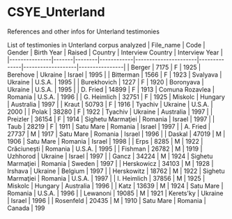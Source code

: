 # CSYE_Unterland
References and other infos for Unterland testimonies

List of testimonies in Unterland corpus analyzed
| File_name     | Code  | Gender | Birth Year | Raised               | Country      | Interview Country | Interview Year |
|---------------|-------|--------|------------|----------------------|--------------|-------------------|----------------|
| Berger        | 7175  | F      | 1925       | Berehove             | Ukraine      | Israel            | 1995           |
| Bitterman     | 1566  | F      | 1923       | Svalyava             | Ukraine      | U.S.A.            | 1995           |
| Burekhovich   | 1227  | F      | 1920       | Boronyava            | Ukraine      | U.S.A.            | 1995           |
| D. Fried      | 14899 | F      | 1913       | Comuna Rozavlea      | Romania      | U.S.A.            | 1996           |
| G. Heimlich   | 32751 | F      | 1925       | Miskolc              | Hungary      | Australia         | 1997           |
| Kraut         | 50793 | F      | 1916       | Tyachiv              | Ukraine      | U.S.A.            | 2000           |
| Polak         | 38280 | F      | 1922       | Tyachiv              | Ukraine      | Australia         | 1997           |
| Preizler      | 36154 | F      | 1914       | Sighetu Marmaţiei    | Romania      | Israel            | 1997           |
| Taub          | 28219 | F      | 1911       | Satu Mare            | Romania      | Israel            | 1997           |
| A. Fried      | 27737 | M      | 1917       | Satu Mare            | Romania      | Israel            | 1996           |
| Daskal        | 47019 | M      | 1906       | Satu Mare            | Romania      | Israel            | 1998           |
| Erps          | 8285  | M      | 1922       | Crăciunești          | Romania      | U.S.A.            | 1995           |
| Fishman       | 26782 | M      | 1919       | Uzhhorod             | Ukraine      | Israel            | 1997           |
| Gancz         | 34224 | M      | 1924       | Sighetu Marmaţiei    | Romania      | Sweden            | 1997           |
| Herskowicz    | 34103 | M      | 1928       | Irshava              | Ukraine      | Belgium           | 1997           |
| Herskowitz    | 18762 | M      | 1922       | Sighetu Marmaţiei    | Romania      | U.S.A.            | 1997           |
| I. Heimlich   | 37856 | M      | 1925       | Miskolc              | Hungary      | Australia         | 1996           |
| Katz          | 13639 | M      | 1924       | Satu Mare            | Romania      | U.S.A.            | 1996           |
| Lewanoni      | 19085 | M      | 1921       | Kerets'ky            | Ukraine      | Israel            | 1996           |
| Rosenfeld     | 20435 | M      | 1910       | Satu Mare            | Romania      | Canada            | 199

